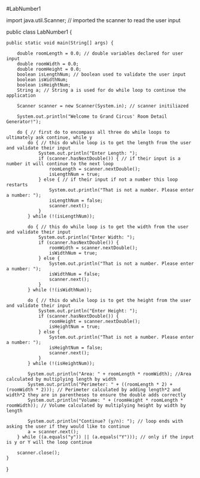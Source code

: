 #LabNumber1

import java.util.Scanner; // imported the scanner to read the user input

public class LabNumber1 {

	public static void main(String[] args) {

		double roomLength = 0.0; // double variables declared for user input
		double roomWidth = 0.0;
		double roomHeight = 0.0;
		boolean isLengthNum; // boolean used to validate the user input
		boolean isWidthNum;
		boolean isHeightNum;
		String a; // String a is used for do while loop to continue the application

		Scanner scanner = new Scanner(System.in); // scanner initiliazed

		System.out.println("Welcome to Grand Circus' Room Detail Generator!");

		do { // first do to encompass all three do while loops to ultimately ask continue, while y
			do { // this do while loop is to get the length from the user and validate their input
				System.out.println("Enter Length: ");
				if (scanner.hasNextDouble()) { // if their input is a number it will continue to the next loop
					roomLength = scanner.nextDouble();
					isLengthNum = true;
				} else { // if their input if not a number this loop restarts
					System.out.println("That is not a number. Please enter a number: ");
					isLengthNum = false;
					scanner.next();
				}
			} while (!(isLengthNum));

			do { // this do while loop is to get the width from the user and validate their input
				System.out.println("Enter Width: ");
				if (scanner.hasNextDouble()) {
					roomWidth = scanner.nextDouble();
					isWidthNum = true;
				} else {
					System.out.println("That is not a number. Please enter a number: ");
					isWidthNum = false;
					scanner.next();
				}
			} while (!(isWidthNum));

			do { // this do while loop is to get the height from the user and validate their input
				System.out.println("Enter Height: ");
				if (scanner.hasNextDouble()) {
					roomHeight = scanner.nextDouble();
					isHeightNum = true;
				} else {
					System.out.println("That is not a number. Please enter a number: ");
					isHeightNum = false;
					scanner.next();
				}
			} while (!(isHeightNum));

			System.out.println("Area: " + roomLength * roomWidth); //Area calculated by multiplying length by width
			System.out.println("Perimeter: " + ((roomLength * 2) + (roomWidth * 2))); // Perimeter calculated by adding length*2 and width*2 they are in parentheses to ensure the double adds correctly
			System.out.println("Volume: " + (roomHeight * roomLength * roomWidth)); // Volume calculated by multiplying height by width by length

			System.out.println("Continue? (y/n): "); // loop ends with asking the user if they would like to continue
			a = scanner.next();
		} while ((a.equals("y")) || (a.equals("Y"))); // only if the input is y or Y will the loop continue

		scanner.close();
	}
}
